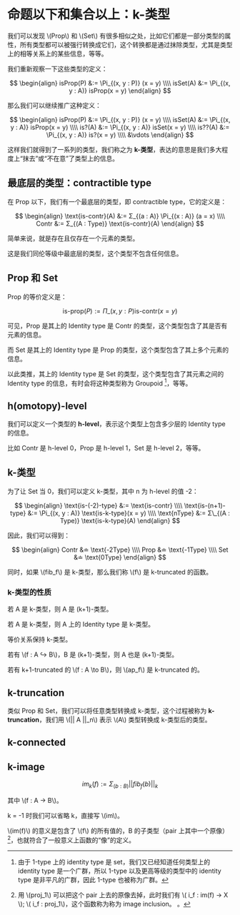 # 命题以下和集合以上：k-类型

我们可以发现 \\(Prop\\) 和 \\(Set\\) 有很多相似之处，比如它们都是一部分类型的属性，所有类型都可以被强行转换成它们，这个转换都是通过抹除类型，尤其是类型上的相等关系上的某些信息，等等。

我们重新观察一下这些类型的定义：

$$
\begin{align}
isProp(P) &:= \Pi_{(x, y : P)} (x = y) \\\\
isSet(A) &:= \Pi_{(x, y : A)} isProp(x = y)
\end{align}
$$

那么我们可以继续推广这种定义：

$$
\begin{align}
isProp(P) &:= \Pi_{(x, y : P)} (x = y) \\\\
isSet(A) &:= \Pi_{(x, y : A)} isProp(x = y) \\\\
is?(A) &:= \Pi_{(x, y : A)} isSet(x = y) \\\\
is??(A) &:= \Pi_{(x, y : A)} is?(x = y) \\\\
&\vdots
\end{align}
$$

这样我们就得到了一系列的类型，我们称之为 **k-类型**，表达的意思是我们多大程度上“抹去”或“不在意”了类型上的信息。

## 最底层的类型：contractible type

在 Prop 以下，我们有一个最底层的类型，即 contractible type，它的定义是：

$$
\begin{align}
\text{is-contr}(A) &:= Σ_{(a : A)} \Pi_{(x : A)} (a = x) \\\\
Contr &:= Σ_{(A : Type)} \text{is-contr}(A)
\end{align}
$$

简单来说，就是存在且仅存在一个元素的类型。

这是我们同伦等级中最底层的类型，这个类型不包含任何信息。

## Prop 和 Set

Prop 的等价定义是：

$$
\text{is-prop}(P) := \Pi\_{(x, y : P)} \text{is-contr}(x = y)
$$

可见，Prop 是其上的 Identity type 是 Contr 的类型，这个类型包含了其是否有元素的信息。

而 Set 是其上的 Identity type 是 Prop 的类型，这个类型包含了其上多个元素的信息。

以此类推，其上的 Identity type 是 Set 的类型，这个类型包含了其元素之间的 Identity type 的信息，有时会将这种类型称为 Groupoid [^1]，等等。

## h(omotopy)-level

我们可以定义一个类型的 **h-level**，表示这个类型上包含多少层的 Identity type 的信息。

比如 Contr 是 h-level 0，Prop 是 h-level 1，Set 是 h-level 2，等等。

## k-类型

为了让 Set 当 0，我们可以定义 k-类型，其中 n 为 h-level 的值 -2：

$$
\begin{align}
\text{is-(-2)-type} &:= \text{is-contr} \\\\
\text{is-(n+1)-type} &:= \Pi_{(x, y : A)} \text{is-k-type}(x = y) \\\\
\text{nType} &:= Σ\_{(A : Type)} \text{is-k-type}(A)
\end{align}
$$

因此，我们可以得到：

$$
\begin{align}
Contr &≐ \text{-2Type} \\\\
Prop &≐ \text{-1Type} \\\\
Set &≐ \text{0Type}
\end{align}
$$

同时，如果 \\(fib_f\\) 是 k-类型，那么我们称 \\(f\\) 是 k-truncated 的函数。

### k-类型的性质

若 A 是 k-类型，则 A 是 (k+1)-类型。

若 A 是 k-类型，则 A 上的 Identity type 是 k-类型。

等价关系保持 k-类型。

若有 \\(f : A ↪ B\\)，B 是 (k+1)-类型，则 A 也是 (k+1)-类型。

若有 k+1-truncated 的 \\(f : A \to B\\)，则 \\(ap_f\\) 是 k-truncated 的。

## k-truncation

类似 Prop 和 Set，我们可以将任意类型转换成 k-类型，这个过程被称为 **k-truncation**，我们用 \\(|| A ||_n\\) 表示 \\(A\\) 类型转换成 k-类型后的类型。

## k-connected


## k-image

$$
im_k(f) := Σ_{(b : B)}||fib_f(b)||_k
$$

其中 \\(f : A → B\\)。

k = -1 时我们可以省略 k，直接写 \\(im\\)。

\\(im(f)\\) 的意义是包含了 \\(f\\) 的所有值的，B 的子类型（pair 上其中一个原像）[^2]，也就符合了一般意义上函数的“像”的定义。

[^1]: 由于 1-type 上的 identity type 是 set，我们又已经知道任何类型上的 identity type 是一个广群，所以 1-type 以及更高等级的类型中的 identity type 是非平凡的广群，因此 1-type 也被称为广群。

[^2]: 用 \\(proj_1\\) 可以把这个 pair 上去的原像去掉，此时我们有 \\( i_f : im(f) → X \\); \\( i_f : proj\_1\\)，这个函数称为称为 image inclusion。
。